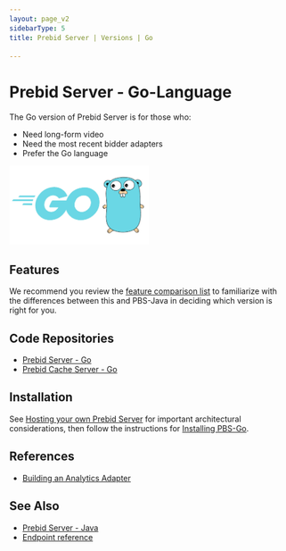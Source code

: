 ```yaml
---
layout: page_v2
sidebarType: 5
title: Prebid Server | Versions | Go

---
```


# Prebid Server - Go-Language

<div class="row">
<div class="col-md-6">

The Go version of Prebid Server is for those who:
<ul>
<li>Need long-form video</li>
<li>Need the most recent bidder adapters</li>
<li>Prefer the Go language</li>
</ul>

</div>
<div class="col-md-6 centered">

<img src="/assets/images/prebid-server/golang-logo.png" width="250" alt="Go Logo">

</div>
</div>


## Features

We recommend you review the [feature comparison list](/prebid-server/features/pbs-feature-idx.html) to familiarize with the differences between this and PBS-Java in deciding which version is right for you.

## Code Repositories

- [Prebid Server - Go](https://github.com/prebid/prebid-server)
- [Prebid Cache Server - Go](https://github.com/prebid/prebid-cache)

## Installation

See [Hosting your own Prebid Server](/prebid-server/hosting/pbs-hosting.html) for
important architectural considerations, then follow the instructions for [Installing PBS-Go](/prebid-server/developers/installing-go.html).

## References

- [Building an Analytics Adapter](/prebid-server/developers/pbs-build-an-analytics-adapter.html#adding-an-analytics-adapter-in-pbs-go)

## See Also
- [Prebid Server - Java](/prebid-server/versions/pbs-versions-java.html)
- [Endpoint reference](/prebid-server/endpoints/pbs-endpoint-overview.html)
